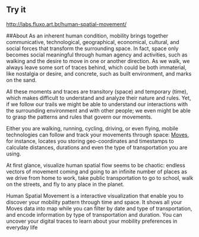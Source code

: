 ## Try it
http://labs.fluxo.art.br/human-spatial-movement/

##About
As an inherent human condition, mobility brings together communicative, technological, geographical, economical, cultural, and social forces that transform the surrounding space. In fact, space only becomes social meaningful through human agency and activities, such as walking and the desire to move in one or another direction. As we walk, we always leave some sort of traces behind, which could be both immaterial, like nostalgia or desire, and concrete, such as built environment, and marks on the sand.

All these moments and traces are transitory (space) and temporary (time), which makes difficult to understand and analyze their nature and rules. Yet, if we follow our trails we might be able to understand our interactions with the surrounding environment and with other people; we even might be able to grasp the patterns and rules that govern our movements.

Either you are walking, running, cycling, driving, or even flying, mobile technologies can follow and track your movements through space: [Moves](https://www.moves-app.com), for instance, locates you storing geo-coordinates and timestamps to calculate distances, durations and even the type of transportation you are using.

At first glance, visualize human spatial flow seems to be chaotic: endless vectors of movement coming and going to an infinite number of places as we drive from home to work, take public transportation to go to school, walk on the streets, and fly to any place in the planet.

Human Spatial Movement is a interactive visualization that enable you to discover your mobility pattern through time and space. It shows all your Moves data into map while you can filter by date and type of transportation, and encode information by type of transportation and duration. You can uncover your digital traces to learn about your mobility preferences in everyday life
